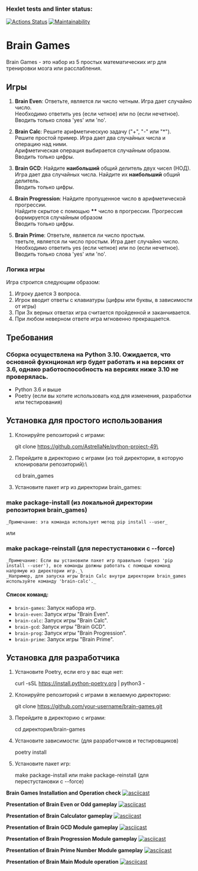 ### Hexlet tests and linter status:
[![Actions Status](https://github.com/AstrellaNe/python-project-49/actions/workflows/hexlet-check.yml/badge.svg)](https://github.com/AstrellaNe/python-project-49/actions)
[![Maintainability](https://api.codeclimate.com/v1/badges/5b708b6a35bdd06dc8d4/maintainability)](https://codeclimate.com/github/AstrellaNe/python-project-49/maintainability)



# Brain Games

Brain Games - это набор из 5 простых математических игр для тренировки мозга или расслабления.

## Игры


1. **Brain Even**: Ответьте, является ли число четным. Игра дает случайно число.\
 Необходимо ответить yes (если четное) или no (если нечетное).\
Вводить только слова 'yes' или 'no'.

2. **Brain Calc**: Решите арифметическую задачу ("+", "-" или "*").\
Решите простой пример. Игра дает два случайных числа и операцию над ними.\
Арифметическая операция выбирается случайным образом.\
Вводить только цифры.

3. **Brain GCD**: Найдите **наибольший** общий делитель двух чисел (НОД).\
Игра дает два случайных числа. Найдите их **наибольший** общий делитель.\
Вводить только цифры.

4. **Brain Progression**: Найдите пропущенное число в арифметической прогрессии.\
Найдите скрытое с помощью __**__ число в прогрессии. Прогрессия формируется случайным образом \
Вводить только цифры.

5. **Brain Prime**: Ответьте, является ли число простым.\
тветьте, является ли число простым. Игра дает случайно число. Необходимо ответить yes (если четное) или no (если нечетное).\
Вводить только слова 'yes' или 'no'.

### Логика игры
Игра строится следующим образом:
1. Игроку дается 3 вопроса.
2. Игрок вводит ответы с клавиатуры (цифры или буквы, в зависимости от игры)
3. При 3х верных ответах игра считается пройденной и заканчивается.
4. При любом неверном ответе игра мгновенно прекращается.

## Требования
### Сборка осуществлена на Python 3.10. Ожидается, что основной фукнционал игр будет работать и на версиях от 3.6, однако работоспособность на версиях ниже 3.10 не проверялась.
- Python 3.6 и выше
- Poetry (если вы хотите использовать код для изменения, разработки или тестирования)



## Установка для простого использования
1. Клонируйте репозиторий с играми:

    git clone https://github.com/AstrellaNe/python-project-49\

2. Перейдите в директорию с играми (из той директории, в которую клонировали репозиторий):\

    cd brain_games

3. Установите пакет игр из директории brain_games:

 ### make package-install  (из локальной директории репозитория brain_games)

    _Примечание: эта команда использует метод pip install --user_
    
или

### make package-reinstall (для перестустановки с --force)

    _Примечание: Если вы установили пакет игр правильно (через 'pip install --user'), все команды должны работать с помощью команд напрямую из директории игр._\
    _Например, для запуска игры Brain Calc внутри директории brain_games используйте команду 'brain-calc'._

#### Список команд:
- `brain-games`: Запуск набора игр.
- `brain-even`: Запуск игры "Brain Even".
- `brain-calc`: Запуск игры "Brain Calc".
- `brain-gcd`: Запуск игры "Brain GCD".
- `brain-prog`: Запуск игры "Brain Progression".
- `brain-prime`: Запуск игры "Brain Prime".




## Установка для разработчика

1. Установите Poetry, если его у вас еще нет:

   curl -sSL https://install.python-poetry.org | python3 -

2. Клонируйте репозиторий с играми в желаемую директорию:

    git clone https://github.com/your-username/brain-games.git

3. Перейдите в директорию с играми:

    cd директория/brain-games

4. Установите зависимости: (для разработчиков и тестировщиков)

    poetry install

5. Установите пакет игр:

    make package-install
или
    make package-reinstall (для перестустановки с --force)



**Brain Games Installation and Operation check**
[![asciicast](https://asciinema.org/a/ITIguCrnkFxIdJ99E9CkGI8gH.svg)](https://asciinema.org/a/ITIguCrnkFxIdJ99E9CkGI8gH)

**Presentation of Brain Even or Odd gameplay**
[![asciicast](https://asciinema.org/a/RRiq04vt5LzNhf46gis52RokM.svg)](https://asciinema.org/a/RRiq04vt5LzNhf46gis52RokM)

**Presentation of Brain Calculator gameplay**
[![asciicast](https://asciinema.org/a/hrZ59uKwTc9dUUhLWj7KHWHhQ.svg)](https://asciinema.org/a/hrZ59uKwTc9dUUhLWj7KHWHhQ)

**Presentation of Brain GCD Module gameplay**
[![asciicast](https://asciinema.org/a/pDiJAPqz7GD8lodbcdiWKDFCM.svg)](https://asciinema.org/a/pDiJAPqz7GD8lodbcdiWKDFCM)

**Presentation of Brain Progression Module gameplay**
[![asciicast](https://asciinema.org/a/COxgFbgiwHMKyYGaWuq16f0JA.svg)](https://asciinema.org/a/COxgFbgiwHMKyYGaWuq16f0JA)

**Presentation of Brain Prime Number Module gameplay**
[![asciicast](https://asciinema.org/a/gybjMHYq1m9zEsXveAfKBCMHV.svg)](https://asciinema.org/a/gybjMHYq1m9zEsXveAfKBCMHV)

**Presentation of Brain Main Module operation**
[![asciicast](https://asciinema.org/a/vEWonqndJBFODsPgEQn7WF1Ct.svg)](https://asciinema.org/a/vEWonqndJBFODsPgEQn7WF1Ct)